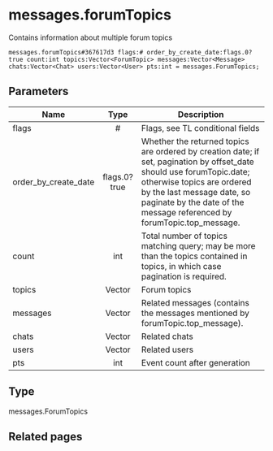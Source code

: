 # messages.forumTopics
Contains information about multiple forum topics

```
messages.forumTopics#367617d3 flags:# order_by_create_date:flags.0?true count:int topics:Vector<ForumTopic> messages:Vector<Message> chats:Vector<Chat> users:Vector<User> pts:int = messages.ForumTopics;
```

## Parameters
| Name | Type | Description |
| ---- | :----: | ----------- |
| flags | # | Flags, see TL conditional fields |
| order_by_create_date | flags.0?true | Whether the returned topics are ordered by creation date; if set, pagination by offset_date should use forumTopic.date; otherwise topics are ordered by the last message date, so paginate by the date of the message referenced by forumTopic.top_message. |
| count | int | Total number of topics matching query; may be more than the topics contained in topics, in which case pagination is required. |
| topics | Vector<ForumTopic> | Forum topics |
| messages | Vector<Message> | Related messages (contains the messages mentioned by forumTopic.top_message). |
| chats | Vector<Chat> | Related chats |
| users | Vector<User> | Related users |
| pts | int | Event count after generation |


## Type
messages.ForumTopics

## Related pages
